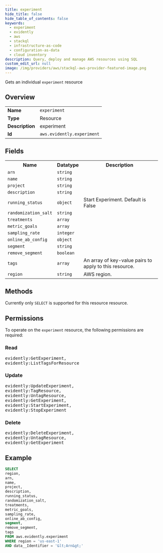 ```yaml
---
title: experiment
hide_title: false
hide_table_of_contents: false
keywords:
  - experiment
  - evidently
  - aws
  - stackql
  - infrastructure-as-code
  - configuration-as-data
  - cloud inventory
description: Query, deploy and manage AWS resources using SQL
custom_edit_url: null
image: /img/providers/aws/stackql-aws-provider-featured-image.png
---
```

Gets an individual <code>experiment</code> resource

## Overview
<table><tbody>
<tr><td><b>Name</b></td><td><code>experiment</code></td></tr>
<tr><td><b>Type</b></td><td>Resource</td></tr>
<tr><td><b>Description</b></td><td>experiment</td></tr>
<tr><td><b>Id</b></td><td><code>aws.evidently.experiment</code></td></tr>
</tbody></table>

## Fields
<table><tbody>
<tr><th>Name</th><th>Datatype</th><th>Description</th></tr>
<tr><td><code>arn</code></td><td><code>string</code></td><td></td></tr>
<tr><td><code>name</code></td><td><code>string</code></td><td></td></tr>
<tr><td><code>project</code></td><td><code>string</code></td><td></td></tr>
<tr><td><code>description</code></td><td><code>string</code></td><td></td></tr>
<tr><td><code>running_status</code></td><td><code>object</code></td><td>Start Experiment. Default is False</td></tr>
<tr><td><code>randomization_salt</code></td><td><code>string</code></td><td></td></tr>
<tr><td><code>treatments</code></td><td><code>array</code></td><td></td></tr>
<tr><td><code>metric_goals</code></td><td><code>array</code></td><td></td></tr>
<tr><td><code>sampling_rate</code></td><td><code>integer</code></td><td></td></tr>
<tr><td><code>online_ab_config</code></td><td><code>object</code></td><td></td></tr>
<tr><td><code>segment</code></td><td><code>string</code></td><td></td></tr>
<tr><td><code>remove_segment</code></td><td><code>boolean</code></td><td></td></tr>
<tr><td><code>tags</code></td><td><code>array</code></td><td>An array of key-value pairs to apply to this resource.</td></tr>
<tr><td><code>region</code></td><td><code>string</code></td><td>AWS region.</td></tr>

</tbody></table>

## Methods
Currently only <code>SELECT</code> is supported for this resource resource.

## Permissions

To operate on the <code>experiment</code> resource, the following permissions are required:

### Read
<pre>
evidently:GetExperiment,
evidently:ListTagsForResource</pre>

### Update
<pre>
evidently:UpdateExperiment,
evidently:TagResource,
evidently:UntagResource,
evidently:GetExperiment,
evidently:StartExperiment,
evidently:StopExperiment</pre>

### Delete
<pre>
evidently:DeleteExperiment,
evidently:UntagResource,
evidently:GetExperiment</pre>


## Example
```sql
SELECT
region,
arn,
name,
project,
description,
running_status,
randomization_salt,
treatments,
metric_goals,
sampling_rate,
online_ab_config,
segment,
remove_segment,
tags
FROM aws.evidently.experiment
WHERE region = 'us-east-1'
AND data__Identifier = '&lt;Arn&gt;'
```
